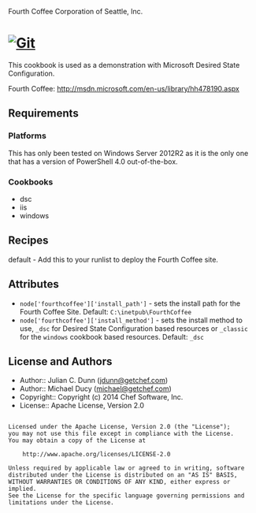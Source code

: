 Fourth Coffee Corporation of Seattle, Inc.

[![Git](https://app.soluble.cloud/api/v1/public/badges/1e87e22e-5649-4c7a-96f7-ba67d58b051e.svg?orgId=181077132735)](https://app.soluble.cloud/repos/details/github.com/galenemery/fourthcoffee?orgId=181077132735)  
==========================================

This cookbook is used as a demonstration with Microsoft Desired State Configuration.

Fourth Coffee: http://msdn.microsoft.com/en-us/library/hh478190.aspx

Requirements
------------

### Platforms

This has only been tested on Windows Server 2012R2 as it is the only one that has a version of PowerShell 4.0 out-of-the-box.

### Cookbooks

* dsc
* iis
* windows

Recipes
-------

default - Add this to your runlist to deploy the Fourth Coffee site. 
 

Attributes
----------

* `node['fourthcoffee']['install_path']` - sets the install path for the Fourth Coffee Site. Default: `C:\inetpub\FourthCoffee`
* `node['fourthcoffee']['install_method']` - sets the install method to use, `_dsc` for Desired State Configuration based resources or `_classic` for the `windows` cookbook based resources. Default: `_dsc`



License and Authors
-------------------

* Author:: Julian C. Dunn (<jdunn@getchef.com>)
* Author:: Michael Ducy (<michael@getchef.com>)
* Copyright:: Copyright (c) 2014 Chef Software, Inc.
* License:: Apache License, Version 2.0

```text

Licensed under the Apache License, Version 2.0 (the "License");
you may not use this file except in compliance with the License.
You may obtain a copy of the License at

    http://www.apache.org/licenses/LICENSE-2.0

Unless required by applicable law or agreed to in writing, software
distributed under the License is distributed on an "AS IS" BASIS,
WITHOUT WARRANTIES OR CONDITIONS OF ANY KIND, either express or implied.
See the License for the specific language governing permissions and
limitations under the License.
```
